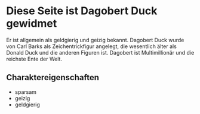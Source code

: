 # Diese Seite ist Dagobert Duck gewidmet

Er ist allgemein als geldgierig und geizig bekannt. Dagobert Duck wurde von Carl Barks als Zeichentrickfigur angelegt, 
die wesentlich älter als Donald Duck und die anderen Figuren ist. Dagobert ist Multimillionär und die reichste Ente der Welt.

## Charaktereigenschaften
* sparsam
* geizig
* geldgierig
